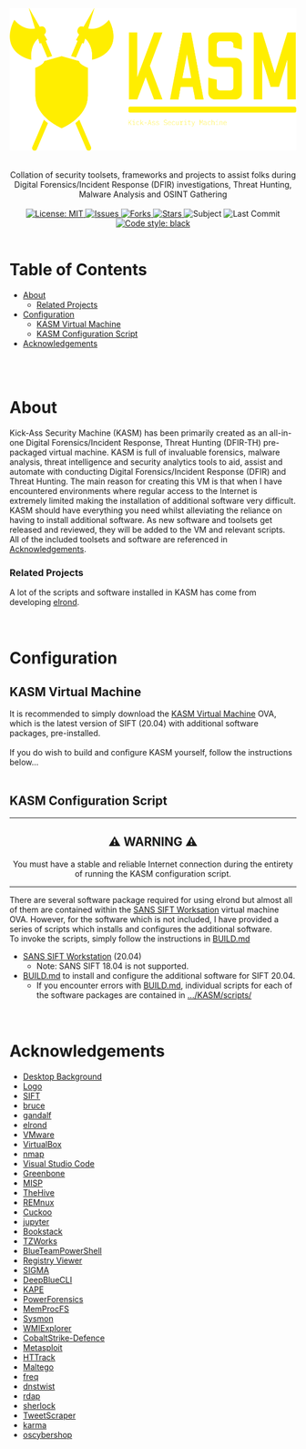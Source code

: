 <!-- PROJECT LOGO -->
<p align="center">
  <a href="https://github.com/ezaspy/KASM">
    <img src="./kasm/images/kasm-logo-color.png" alt="Logo" width="600" height="250">
  </a>
  <br><br>
  <p align="center">
    Collation of security toolsets, frameworks and projects to assist folks during Digital Forensics/Incident Response (DFIR) investigations, Threat Hunting, Malware Analysis and OSINT Gathering
    <br><br>
    <a href="https://mit-license.org">
      <img src="https://img.shields.io/github/license/ezaspy/KASM" alt="License: MIT">
    </a>
    <a href="https://github.com/ezaspy/KASM/issues">
      <img src="https://img.shields.io/github/issues/ezaspy/KASM" alt="Issues">
    </a>
    <a href="https://github.com/ezaspy/KASM/network/members">
      <img src="https://img.shields.io/github/forks/ezaspy/KASM" alt="Forks">
    <a href="https://github.com/ezaspy/KASM/stargazers">
      <img src="https://img.shields.io/github/stars/ezaspy/KASM" alt="Stars">
    </a>
    <a>
      <img src="https://img.shields.io/badge/subject-DFIR-red" alt="Subject">
    </a>
    </a>
      <img src="https://img.shields.io/github/last-commit/ezaspy/KASM" alt="Last Commit">
    </a>
    <a href="https://github.com/psf/black">
      <img alt="Code style: black" src="https://img.shields.io/badge/code%20style-black-000000.svg">
    </a>
    <br><br>
  </p>
</p>

<!-- TABLE OF CONTENTS -->

# Table of Contents

- [About](#about)
  - [Related Projects](#related-projects)
- [Configuration](#configuration)
  - [KASM Virtual Machine](#kasm-virtual-machine)
  - [KASM Configuration Script](https://github.com/ezaspy/elrond/blob/main/elrond/BUILD.md)
- [Acknowledgements](#acknowledgements)

<br><br>

<!-- ABOUT -->

# About

Kick-Ass Security Machine (KASM) has been primarily created as an all-in-one Digital Forensics/Incident Response, Threat Hunting (DFIR-TH) pre-packaged virtual machine. KASM is full of invaluable forensics, malware analysis, threat intelligence and security analytics tools to aid, assist and automate with conducting Digital Forensics/Incident Response (DFIR) and Threat Hunting. The main reason for creating this VM is that when I have encountered environments where regular access to the Internet is extremely limited making the installation of additional software very difficult.<br>
KASM should have everything you need whilst alleviating the reliance on having to install additional software. As new software and toolsets get released and reviewed, they will be added to the VM and relevant scripts.<br>All of the included toolsets and software are referenced in [Acknowledgements](#acknowledgements).<br>

### Related Projects

A lot of the scripts and software installed in KASM has come from developing [elrond](https://github.com/ezaspy/elrond). 
<br><br><br>

<!-- PREREQUISITES -->

# Configuration

## KASM Virtual Machine

It is recommended to simply download the [KASM Virtual Machine](https://drive.google.com/file/d/1BjL3DUoE2-V7AwXCUFhmHuwQoThd48l_/view?usp=sharing) OVA, which is the latest version of SIFT (20.04) with additional software packages, pre-installed.<br><br>
If you do wish to build and configure KASM yourself, follow the instructions below...
<br><br>

## KASM Configuration Script
---
<h2 align="center">⚠️ WARNING ⚠️</h2>
<p align="center">You must have a stable and reliable Internet connection during the entirety of running the KASM configuration script.</p>

---
There are several software package required for using elrond but almost all of them are contained within the [SANS SIFT Worksation](https://www.sans.org/tools/sift-workstation/) virtual machine OVA. However, for the software which is not included, I have provided a series of scripts which installs and configures the additional software.<br>
To invoke the scripts, simply follow the instructions in [BUILD.md](https://github.com/ezaspy/KASM/blob/main/kasm/BUILD.md#configuration)

- [SANS SIFT Workstation](https://digital-forensics.sans.org/community/downloads) (20.04)
  - Note: SANS SIFT 18.04 is not supported.
- [BUILD.md](https://github.com/ezaspy/KASM/blob/main/kasm/BUILD.md) to install and configure the additional software for SIFT 20.04.
  - If you encounter errors with [BUILD.md](https://github.com/ezaspy/KASM/blob/main/kasm/BUILD.md), individual scripts for each of the software packages are contained in [.../KASM/scripts/](https://github.com/ezaspy/KASM/tree/main/kasm/scripts/)
<br><br><br>

<!-- ACKNOWLEDGEMENTS -->

# Acknowledgements

- [Desktop Background](https://www.canva.com/design/DAFQt9mHyiQ/sj_cMIlhHUAbQPiyLYR5TA/edit?utm_source=onboarding#)
- [Logo](https://app.logo.com/dashboard/logo_e2285b91-8ee8-4900-a40a-96da8d0ded1e/your-logo-files)
- [SIFT](https://www.sans.org/tools/sift-workstation/)
- [bruce](https://github.com/ezaspy/bruce.git)
- [gandalf](https://github.com/ezaspy/gandalf.git)
- [elrond](https://github.com/ezaspy/elrond.git)
- [VMware](https://www.vmware.com/uk/products/workstation-player.html)
- [VirtualBox](https://www.virtualbox.org)
- [nmap](https://nmap.org)
- [Visual Studio Code](https://code.visualstudio.com)
- [Greenbone](https://www.greenbone.net/en/)
- [MISP](https://www.misp-project.org)
- [TheHive](https://thehive-project.org)
- [REMnux](https://docs.remnux.org)
- [Cuckoo](https://cuckoosandbox.org)
- [jupyter](https://jupyter.org)
- [Bookstack](https://github.com/BookStackApp/BookStack.git)
- [TZWorks](https://tzworks.com/)
- [BlueTeamPowerShell](https://blueteampowershell.com)
- [Registry Viewer](https://accessdata.com/product-download/registry-viewer-2-0-0)
- [SIGMA](https://github.com/SigmaHQ/sigma.git)
- [DeepBlueCLI](https://github.com/sans-blue-team/DeepBlueCLI.git)
- [KAPE](https://github.com/EricZimmerman/KapeFiles.git)
- [PowerForensics](https://github.com/Invoke-IR/PowerForensics.git)
- [MemProcFS](https://github.com/ufrisk/MemProcFS.git)
- [Sysmon](https://learn.microsoft.com/en-us/sysinternals/downloads/sysmon)
- [WMIExplorer](https://github.com/vinaypamnani/wmie2/)
- [CobaltStrike-Defence](https://github.com/MichaelKoczwara/Awesome-CobaltStrike-Defence)
- [Metasploit](https://www.metasploit.com)
- [HTTrack](https://github.com/xroche/httrack.git)
- [Maltego](https://www.maltego.com)
- [freq](https://github.com/MarkBaggett/freq.git)
- [dnstwist](https://github.com/elceef/dnstwist.git)
- [rdap](https://github.com/ezaspy/rdap.git)
- [sherlock](https://github.com/sherlock-project/sherlock.git)
- [TweetScraper](https://github.com/jonbakerfish/TweetScraper.git)
- [karma](https://github.com/Dheerajmadhukar/karma_v2.git)
- [oscybershop](https://oscybershop.herokuapp.com/main/index.html)
<br><br>
